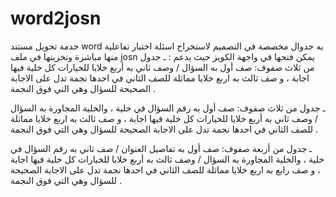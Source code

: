 # word2josn
خدمة تحويل مستند word به جدوال مخصصة في التصميم لاستخراج اسئلة اختبار تفاعلية منها مباشرة وتخزينها في ملف josn يمكن فتحها في واجهة الكويز 
حيث يدعم : 
ـ جدول من ثلاث صفوف: صف أول به السؤال / وصف ثاني به أربع خلايا للخيارات كل خلية فيها اجابة ، و صف ثالث به اربع خلايا مماثلة للصف الثاني  في احدها نجمة تدل على الاجابة الصحيحة للسؤال وهي التي فوق النجمة .

ـ جدول من ثلاث صفوف: صف أول به رقم السؤال في خلية ، والخلية المجاورة به السؤال / وصف ثاني به أربع خلايا للخيارات كل خلية فيها اجابة ، و صف ثالث به اربع خلايا مماثلة للصف الثاني  في احدها نجمة تدل على الاجابة الصحيحة للسؤال وهي التي فوق النجمة .

ـ جدول من أربعة صفوف: صف أول به تفاصيل العنوان /  صف ثاني به رقم السؤال في خلية ، والخلية المجاورة به السؤال / وصف ثالث به أربع خلايا للخيارات كل خلية فيها اجابة ، و صف رابع به اربع خلايا مماثلة للصف الثاني  في احدها نجمة تدل على الاجابة الصحيحة للسؤال وهي التي فوق النجمة . 
